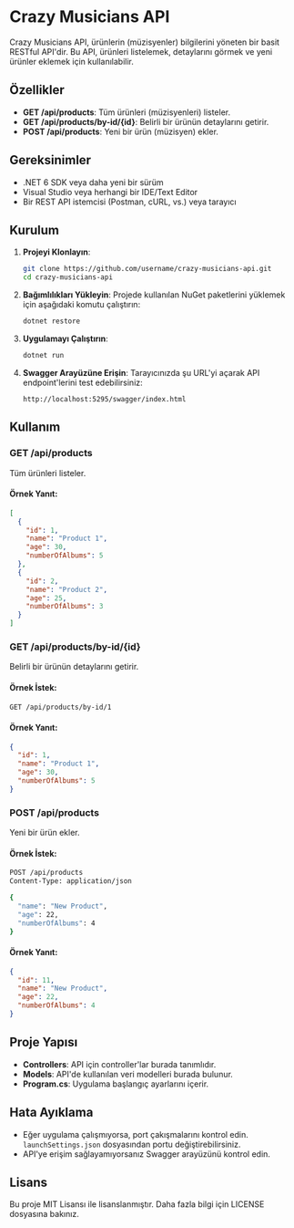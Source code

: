 # Crazy Musicians API

Crazy Musicians API, ürünlerin (müzisyenler) bilgilerini yöneten bir basit RESTful API'dir. Bu API, ürünleri listelemek, detaylarını görmek ve yeni ürünler eklemek için kullanılabilir.

## Özellikler

- **GET /api/products**: Tüm ürünleri (müzisyenleri) listeler.
- **GET /api/products/by-id/{id}**: Belirli bir ürünün detaylarını getirir.
- **POST /api/products**: Yeni bir ürün (müzisyen) ekler.

## Gereksinimler

- .NET 6 SDK veya daha yeni bir sürüm
- Visual Studio veya herhangi bir IDE/Text Editor
- Bir REST API istemcisi (Postman, cURL, vs.) veya tarayıcı

## Kurulum

1. **Projeyi Klonlayın**:
   ```bash
   git clone https://github.com/username/crazy-musicians-api.git
   cd crazy-musicians-api
   ```

2. **Bağımlılıkları Yükleyin**:
   Projede kullanılan NuGet paketlerini yüklemek için aşağıdaki komutu çalıştırın:
   ```bash
   dotnet restore
   ```

3. **Uygulamayı Çalıştırın**:
   ```bash
   dotnet run
   ```

4. **Swagger Arayüzüne Erişin**:
   Tarayıcınızda şu URL'yi açarak API endpoint'lerini test edebilirsiniz:
   ```
   http://localhost:5295/swagger/index.html
   ```

## Kullanım

### **GET /api/products**
Tüm ürünleri listeler.
#### Örnek Yanıt:
```json
[
  {
    "id": 1,
    "name": "Product 1",
    "age": 30,
    "numberOfAlbums": 5
  },
  {
    "id": 2,
    "name": "Product 2",
    "age": 25,
    "numberOfAlbums": 3
  }
]
```

### **GET /api/products/by-id/{id}**
Belirli bir ürünün detaylarını getirir.
#### Örnek İstek:
```bash
GET /api/products/by-id/1
```
#### Örnek Yanıt:
```json
{
  "id": 1,
  "name": "Product 1",
  "age": 30,
  "numberOfAlbums": 5
}
```

### **POST /api/products**
Yeni bir ürün ekler.
#### Örnek İstek:
```bash
POST /api/products
Content-Type: application/json

{
  "name": "New Product",
  "age": 22,
  "numberOfAlbums": 4
}
```
#### Örnek Yanıt:
```json
{
  "id": 11,
  "name": "New Product",
  "age": 22,
  "numberOfAlbums": 4
}
```

## Proje Yapısı

- **Controllers**: API için controller'lar burada tanımlıdır.
- **Models**: API'de kullanılan veri modelleri burada bulunur.
- **Program.cs**: Uygulama başlangıç ayarlarını içerir.

## Hata Ayıklama

- Eğer uygulama çalışmıyorsa, port çakışmalarını kontrol edin. `launchSettings.json` dosyasından portu değiştirebilirsiniz.
- API'ye erişim sağlayamıyorsanız Swagger arayüzünü kontrol edin.

## Lisans

Bu proje MIT Lisansı ile lisanslanmıştır. Daha fazla bilgi için LICENSE dosyasına bakınız.

